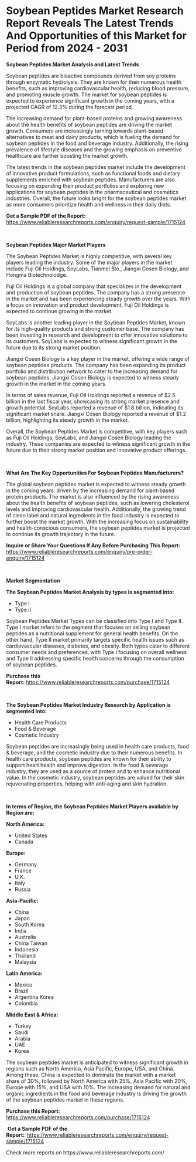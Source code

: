 <p><h1>Soybean Peptides Market Research Report Reveals The Latest Trends And Opportunities of this Market for Period from 2024 - 2031</h1></p><p><strong>Soybean Peptides Market Analysis and Latest Trends</strong></p>
<p><p>Soybean peptides are bioactive compounds derived from soy proteins through enzymatic hydrolysis. They are known for their numerous health benefits, such as improving cardiovascular health, reducing blood pressure, and promoting muscle growth. The market for soybean peptides is expected to experience significant growth in the coming years, with a projected CAGR of 12.3% during the forecast period.</p><p>The increasing demand for plant-based proteins and growing awareness about the health benefits of soybean peptides are driving the market growth. Consumers are increasingly turning towards plant-based alternatives to meat and dairy products, which is fueling the demand for soybean peptides in the food and beverage industry. Additionally, the rising prevalence of lifestyle diseases and the growing emphasis on preventive healthcare are further boosting the market growth.</p><p>The latest trends in the soybean peptides market include the development of innovative product formulations, such as functional foods and dietary supplements enriched with soybean peptides. Manufacturers are also focusing on expanding their product portfolios and exploring new applications for soybean peptides in the pharmaceutical and cosmetics industries. Overall, the future looks bright for the soybean peptides market as more consumers prioritize health and wellness in their daily diets.</p></p>
<p><strong>Get a Sample PDF of the Report:&nbsp;</strong> <a href="https://www.reliableresearchreports.com/enquiry/request-sample/1715124">https://www.reliableresearchreports.com/enquiry/request-sample/1715124</a></p>
<p>&nbsp;</p>
<p><strong>Soybean Peptides Major Market Players</strong></p>
<p><p>The Soybean Peptides Market is highly competitive, with several key players leading the industry. Some of the major players in the market include Fuji Oil Holdings, SoyLabs, Tianmei Bio., Jiangxi Cosen Biology, and Hongma Biotechnolodge.</p><p>Fuji Oil Holdings is a global company that specializes in the development and production of soybean peptides. The company has a strong presence in the market and has been experiencing steady growth over the years. With a focus on innovation and product development, Fuji Oil Holdings is expected to continue growing in the market.</p><p>SoyLabs is another leading player in the Soybean Peptides Market, known for its high-quality products and strong customer base. The company has been investing in research and development to offer innovative solutions to its customers. SoyLabs is expected to witness significant growth in the future due to its strong market position.</p><p>Jiangxi Cosen Biology is a key player in the market, offering a wide range of soybean peptides products. The company has been expanding its product portfolio and distribution network to cater to the increasing demand for soybean peptides. Jiangxi Cosen Biology is expected to witness steady growth in the market in the coming years.</p><p>In terms of sales revenue, Fuji Oil Holdings reported a revenue of $2.5 billion in the last fiscal year, showcasing its strong market presence and growth potential. SoyLabs reported a revenue of $1.8 billion, indicating its significant market share. Jiangxi Cosen Biology reported a revenue of $1.2 billion, highlighting its steady growth in the market.</p><p>Overall, the Soybean Peptides Market is competitive, with key players such as Fuji Oil Holdings, SoyLabs, and Jiangxi Cosen Biology leading the industry. These companies are expected to witness significant growth in the future due to their strong market position and innovative product offerings.</p></p>
<p>&nbsp;</p>
<p><strong>What Are The Key Opportunities For Soybean Peptides Manufacturers?</strong></p>
<p><p>The global soybean peptides market is expected to witness steady growth in the coming years, driven by the increasing demand for plant-based protein products. The market is also influenced by the rising awareness about the health benefits of soybean peptides, such as lowering cholesterol levels and improving cardiovascular health. Additionally, the growing trend of clean label and natural ingredients in the food industry is expected to further boost the market growth. With the increasing focus on sustainability and health-conscious consumers, the soybean peptides market is projected to continue its growth trajectory in the future.</p></p>
<p><strong>Inquire or Share Your Questions If Any Before Purchasing This Report:</strong> <a href="https://www.reliableresearchreports.com/enquiry/pre-order-enquiry/1715124">https://www.reliableresearchreports.com/enquiry/pre-order-enquiry/1715124</a></p>
<p>&nbsp;</p>
<p><strong>Market Segmentation</strong></p>
<p><strong>The Soybean Peptides Market Analysis by types is segmented into:</strong></p>
<p><ul><li>Type I</li><li>Type II</li></ul></p>
<p><p>Soybean Peptides Market Types can be classified into Type I and Type II. Type I market refers to the segment that focuses on selling soybean peptides as a nutritional supplement for general health benefits. On the other hand, Type II market primarily targets specific health issues such as cardiovascular diseases, diabetes, and obesity. Both types cater to different consumer needs and preferences, with Type I focusing on overall wellness and Type II addressing specific health concerns through the consumption of soybean peptides.</p></p>
<p><strong>Purchase this Report:&nbsp;</strong><a href="https://www.reliableresearchreports.com/purchase/1715124">https://www.reliableresearchreports.com/purchase/1715124</a></p>
<p>&nbsp;</p>
<p><strong>The Soybean Peptides Market Industry Research by Application is segmented into:</strong></p>
<p><ul><li>Health Care Products</li><li>Food & Beverage</li><li>Cosmetic Industry</li></ul></p>
<p><p>Soybean peptides are increasingly being used in health care products, food & beverage, and the cosmetic industry due to their numerous benefits. In health care products, soybean peptides are known for their ability to support heart health and improve digestion. In the food & beverage industry, they are used as a source of protein and to enhance nutritional value. In the cosmetic industry, soybean peptides are valued for their skin rejuvenating properties, helping with anti-aging and skin hydration.</p></p>
<p>&nbsp;</p>
<p><strong>In terms of Region, the Soybean Peptides Market Players available by Region are:</strong></p>
<p>
    <p> <strong> North America: </strong>
        <ul>
            <li>United States</li>
            <li>Canada</li>
        </ul>
        </p> 
    <p> <strong> Europe: </strong>
        <ul>
            <li>Germany</li>
            <li>France</li>
            <li>U.K.</li>
            <li>Italy</li>
            <li>Russia</li>
        </ul>
        </p> 
    <p> <strong> Asia-Pacific: </strong>
        <ul>
            <li>China</li>
            <li>Japan</li>
            <li>South Korea</li>
            <li>India</li>
            <li>Australia</li>
            <li>China Taiwan</li>
            <li>Indonesia</li>
            <li>Thailand</li>
            <li>Malaysia</li>
        </ul>
        </p> 
    <p> <strong> Latin America: </strong>
        <ul>
            <li>Mexico</li>
            <li>Brazil</li>
            <li>Argentina Korea</li>
            <li>Colombia</li>
        </ul>
        </p> 
    <p> <strong> Middle East & Africa: </strong>
        <ul>
            <li>Turkey</li>
            <li>Saudi</li>
            <li>Arabia</li>
            <li>UAE</li>
            <li>Korea</li>
        </ul>
    </p>
    </p>
<p><p>The soybean peptides market is anticipated to witness significant growth in regions such as North America, Asia Pacific, Europe, USA, and China. Among these, China is expected to dominate the market with a market share of 30%, followed by North America with 25%, Asia Pacific with 20%, Europe with 15%, and USA with 10%. The increasing demand for natural and organic ingredients in the food and beverage industry is driving the growth of the soybean peptides market in these regions.</p></p>
<p><strong>Purchase this Report: </strong><a href="https://www.reliableresearchreports.com/purchase/1715124">https://www.reliableresearchreports.com/purchase/1715124</a></p>
<p>&nbsp;<strong>Get a Sample PDF of the Report:&nbsp;&nbsp;</strong><a href="https://www.reliableresearchreports.com/enquiry/request-sample/1715124">https://www.reliableresearchreports.com/enquiry/request-sample/1715124</a></p>
<p><strong></strong></p>
<p>Check more reports on https://www.reliableresearchreports.com/</p>